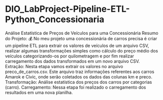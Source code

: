 # DIO_LabProject-Pipeline-ETL-Python_Concessionaria
Análise Estatística de Preços de Veículos para uma Concessionária
Resumo do Projeto:
💰 No meu projeto uma concessionária de carros precisa é criar um pipeline ETL para extrair os valores de veículos de um arquivo CSV, realizar algumas transformações simples como cálculo do preço médio dos veículos categorizando-os por quilometragem e por fim realizar carregamento dos dados transformados em um novo arquivo CSV.
Extração:
Nesta etapa vamos extrair os valores no arquivo preco_de_carros.csv. Este arquivo traz informações referentes aos carros Amarok e Civic, onde serão coletados os dados das colunas km e preco.
Transformação:
Análise estatística dos preços dos carros por categorias (carro).
Carregamento:
Nessa etapa foi realizado o carregamento dos resultados em uma nova planilha.

